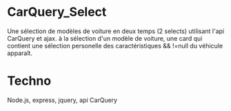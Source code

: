 # CarQuery_Select
Une sélection de modèles de voiture en deux temps (2 selects) utilisant l'api CarQuery et ajax.
à la sélection d'un modèle de voiture, une card qui contient une sélection personelle des caractéristiques && !=null du véhicule apparaît.

# Techno
Node.js, express, jquery, api CarQuery

